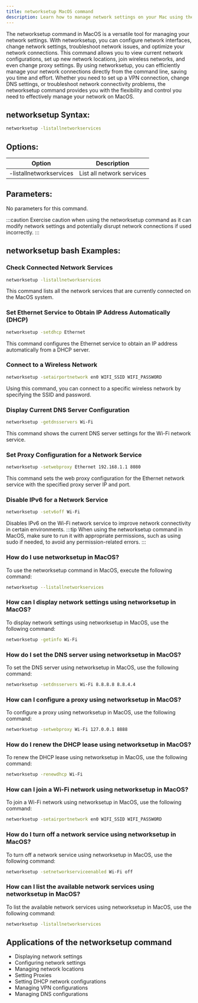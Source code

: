 ```yaml
---
title: networksetup MacOS command
description: Learn how to manage network settings on your Mac using the networksetup command. Find out how to configure, troubleshoot, and optimize your network connections efficiently.
---
```


The networksetup command in MacOS is a versatile tool for managing your network settings. With networksetup, you can configure network interfaces, change network settings, troubleshoot network issues, and optimize your network connections. This command allows you to view current network configurations, set up new network locations, join wireless networks, and even change proxy settings. By using networksetup, you can efficiently manage your network connections directly from the command line, saving you time and effort. Whether you need to set up a VPN connection, change DNS settings, or troubleshoot network connectivity problems, the networksetup command provides you with the flexibility and control you need to effectively manage your network on MacOS.
## networksetup Syntax:
```bash
networksetup -listallnetworkservices
```
## Options:
| Option | Description                           |
|--------|---------------------------------------|
| -listallnetworkservices | List all network services |

## Parameters:
No parameters for this command.

:::caution
Exercise caution when using the networksetup command as it can modify network settings and potentially disrupt network connections if used incorrectly.
:::
## networksetup bash Examples:

### Check Connected Network Services
```bash
networksetup -listallnetworkservices
```
This command lists all the network services that are currently connected on the MacOS system.

### Set Ethernet Service to Obtain IP Address Automatically (DHCP)
```bash
networksetup -setdhcp Ethernet
```
This command configures the Ethernet service to obtain an IP address automatically from a DHCP server.

### Connect to a Wireless Network
```bash
networksetup -setairportnetwork en0 WIFI_SSID WIFI_PASSWORD
```
Using this command, you can connect to a specific wireless network by specifying the SSID and password.

### Display Current DNS Server Configuration
```bash
networksetup -getdnsservers Wi-Fi
```
This command shows the current DNS server settings for the Wi-Fi network service.

### Set Proxy Configuration for a Network Service
```bash
networksetup -setwebproxy Ethernet 192.168.1.1 8080
```
This command sets the web proxy configuration for the Ethernet network service with the specified proxy server IP and port.

### Disable IPv6 for a Network Service
```bash
networksetup -setv6off Wi-Fi
```
Disables IPv6 on the Wi-Fi network service to improve network connectivity in certain environments.
:::tip
When using the networksetup command in MacOS, make sure to run it with appropriate permissions, such as using sudo if needed, to avoid any permission-related errors.
:::

### How do I use networksetup in MacOS?
To use the networksetup command in MacOS, execute the following command:
```bash
networksetup --listallnetworkservices
```

### How can I display network settings using networksetup in MacOS?
To display network settings using networksetup in MacOS, use the following command:
```bash
networksetup -getinfo Wi-Fi
```

### How do I set the DNS server using networksetup in MacOS?
To set the DNS server using networksetup in MacOS, use the following command:
```bash
networksetup -setdnsservers Wi-Fi 8.8.8.8 8.8.4.4
```

### How can I configure a proxy using networksetup in MacOS?
To configure a proxy using networksetup in MacOS, use the following command:
```bash
networksetup -setwebproxy Wi-Fi 127.0.0.1 8888
```

### How do I renew the DHCP lease using networksetup in MacOS?
To renew the DHCP lease using networksetup in MacOS, use the following command:
```bash
networksetup -renewdhcp Wi-Fi
```

### How can I join a Wi-Fi network using networksetup in MacOS?
To join a Wi-Fi network using networksetup in MacOS, use the following command:
```bash
networksetup -setairportnetwork en0 WIFI_SSID WIFI_PASSWORD
```

### How do I turn off a network service using networksetup in MacOS?
To turn off a network service using networksetup in MacOS, use the following command:
```bash
networksetup -setnetworkserviceenabled Wi-Fi off
```

### How can I list the available network services using networksetup in MacOS?
To list the available network services using networksetup in MacOS, use the following command:
```bash
networksetup -listallnetworkservices
```
## Applications of the networksetup command

- Displaying network settings
- Configuring network settings
- Managing network locations
- Setting Proxies
- Setting DHCP network configurations
- Managing VPN configurations
- Managing DNS configurations
